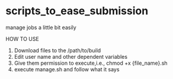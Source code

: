 # scripts_to_ease_submission
manage jobs a little bit easily

HOW TO USE

1. Download files to the /path/to/build
2. Edit user name and other dependent variables
3. Give them permission to execute,i.e., chmod +x {file_name}.sh
4. execute manage.sh and follow what it says
